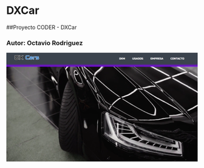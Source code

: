 # DXCar
##Proyecto CODER - DXCar
### Autor: Octavio Rodriguez
![Screenshoot](https://raw.githubusercontent.com/octavioadm/DXCar/main/img/portadaGITHUB.PNG)


